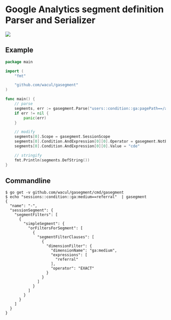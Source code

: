 # Google Analytics segment definition Parser and Serializer

![](https://codeship.com/projects/2d9e0530-881d-0132-48e0-16b8ca61b731/status?branch=master)

## Example

```go
package main

import (
	"fmt"

	"github.com/wacul/gasegment"
)

func main() {
	// parse
	segments, err := gasegment.Parse("users::condition::ga:pagePath==/abc")
	if err != nil {
		panic(err)
	}

	// modify
	segments[0].Scope = gasegment.SessionScope
	segments[0].Condition.AndExpression[0][0].Operator = gasegment.NotEqual
	segments[0].Condition.AndExpression[0][0].Value = "cde"

	// stringify
	fmt.Println(segments.DefString())
}
```

## Commandline

```
$ go get -v github.com/wacul/gasegment/cmd/gasegment
$ echo "sessions::condition::ga:medium==referral"  | gasegment
{
  "name": "-",
  "sessionSegment": {
    "segmentFilters": [
      {
        "simpleSegment": {
          "orFiltersForSegment": [
            {
              "segmentFilterClauses": [
                {
                  "dimensionFilter": {
                    "dimensionName": "ga:medium",
                    "expressions": [
                      "referral"
                    ],
                    "operator": "EXACT"
                  }
                }
              ]
            }
          ]
        }
      }
    ]
  }
}
```
